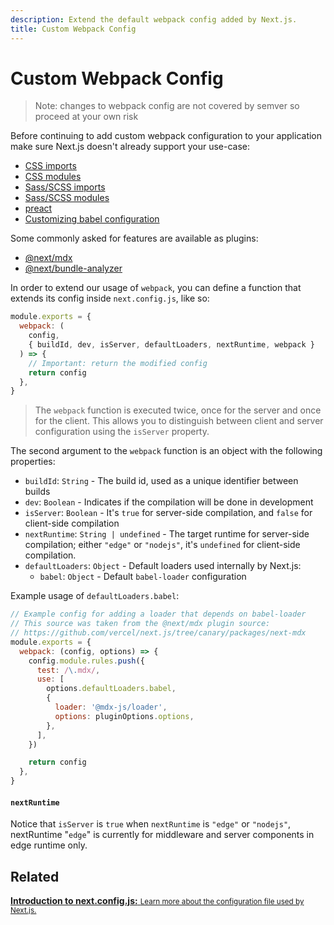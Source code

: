 ```yaml
---
description: Extend the default webpack config added by Next.js.
title: Custom Webpack Config
---
```


# Custom Webpack Config

> Note: changes to webpack config are not covered by semver so proceed at your own risk

Before continuing to add custom webpack configuration to your application make sure Next.js doesn't already support your use-case:

- [CSS imports](/docs/basic-features/built-in-css-support.md#adding-a-global-stylesheet)
- [CSS modules](/docs/basic-features/built-in-css-support.md#adding-component-level-css)
- [Sass/SCSS imports](/docs/basic-features/built-in-css-support.md#sass-support)
- [Sass/SCSS modules](/docs/basic-features/built-in-css-support.md#sass-support)
- [preact](https://github.com/vercel/next.js/tree/canary/examples/using-preact)
- [Customizing babel configuration](/docs/advanced-features/customizing-babel-config.md)

Some commonly asked for features are available as plugins:

- [@next/mdx](https://github.com/vercel/next.js/tree/canary/packages/next-mdx)
- [@next/bundle-analyzer](https://github.com/vercel/next.js/tree/canary/packages/next-bundle-analyzer)

In order to extend our usage of `webpack`, you can define a function that extends its config inside `next.config.js`, like so:

```js
module.exports = {
  webpack: (
    config,
    { buildId, dev, isServer, defaultLoaders, nextRuntime, webpack }
  ) => {
    // Important: return the modified config
    return config
  },
}
```

> The `webpack` function is executed twice, once for the server and once for the client. This allows you to distinguish between client and server configuration using the `isServer` property.

The second argument to the `webpack` function is an object with the following properties:

- `buildId`: `String` - The build id, used as a unique identifier between builds
- `dev`: `Boolean` - Indicates if the compilation will be done in development
- `isServer`: `Boolean` - It's `true` for server-side compilation, and `false` for client-side compilation
- `nextRuntime`: `String | undefined` - The target runtime for server-side compilation; either `"edge"` or `"nodejs"`, it's `undefined` for client-side compilation.
- `defaultLoaders`: `Object` - Default loaders used internally by Next.js:
  - `babel`: `Object` - Default `babel-loader` configuration

Example usage of `defaultLoaders.babel`:

```js
// Example config for adding a loader that depends on babel-loader
// This source was taken from the @next/mdx plugin source:
// https://github.com/vercel/next.js/tree/canary/packages/next-mdx
module.exports = {
  webpack: (config, options) => {
    config.module.rules.push({
      test: /\.mdx/,
      use: [
        options.defaultLoaders.babel,
        {
          loader: '@mdx-js/loader',
          options: pluginOptions.options,
        },
      ],
    })

    return config
  },
}
```

#### `nextRuntime`

Notice that `isServer` is `true` when `nextRuntime` is `"edge"` or `"nodejs"`, nextRuntime "`edge`" is currently for middleware and server components in edge runtime only.

## Related

<div class="card">
  <a href="/docs/api-reference/next.config.js/introduction.md">
    <b>Introduction to next.config.js:</b>
    <small>Learn more about the configuration file used by Next.js.</small>
  </a>
</div>